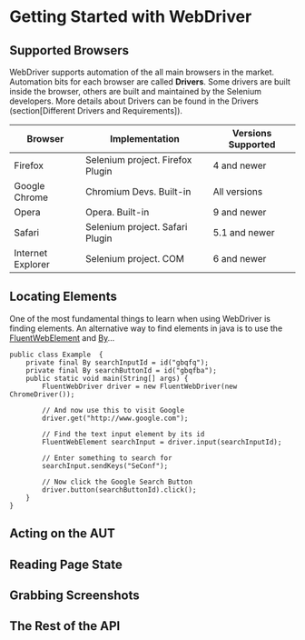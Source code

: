 Getting Started with WebDriver
==============================

Supported Browsers
------------------
WebDriver supports automation of the all main browsers in the market.
Automation bits for each browser are called __Drivers__. Some drivers are built
inside the browser, others are built and maintained by the Selenium developers.
More details about Drivers can be found in the Drivers (section[Different Drivers and Requirements]).

| Browser | Implementation | Versions Supported
| ------- | -------------- | ------------------
| Firefox | Selenium project. Firefox Plugin | 4 and newer
| Google Chrome | Chromium Devs. Built-in | All versions
| Opera | Opera. Built-in | 9 and newer
| Safari | Selenium project. Safari Plugin | 5.1 and newer
| Internet Explorer | Selenium project. COM | 6 and newer

Locating Elements
-----------------
<!-- Location using fluent selenium -->
One of the most fundamental things to learn when using WebDriver is finding elements. An alternative way to find elements in java is to use the [FluentWebElement](https://github.com/SeleniumHQ/fluent-selenium "SeleniumHQ/fluent-selenium") and [By](http://selenium.googlecode.com/git/docs/api/java/org/openqa/selenium/By.html "By.java")...

	public class Example  {
    	private final By searchInputId = id("gbqfq");
    	private final By searchButtonId = id("gbqfba");
    	public static void main(String[] args) {
			FluentWebDriver driver = new FluentWebDriver(new ChromeDriver());

        	// And now use this to visit Google
        	driver.get("http://www.google.com");

        	// Find the text input element by its id 
        	FluentWebElement searchInput = driver.input(searchInputId);

        	// Enter something to search for
        	searchInput.sendKeys("SeConf");

        	// Now click the Google Search Button
        	driver.button(searchButtonId).click();
    	}
	}

<!-- #codeExamples -->
<!-- Cover all types of locators -->

Acting on the AUT
-----------------
<!-- Setting elements text, clicking, drag&drop, running javascript, etc. -->

Reading Page State
------------------
<!-- Getting element text and attributes, running javascript, etc. -->

Grabbing Screenshots
--------------------
<!-- #codeExamples -->

The Rest of the API
-------------------
